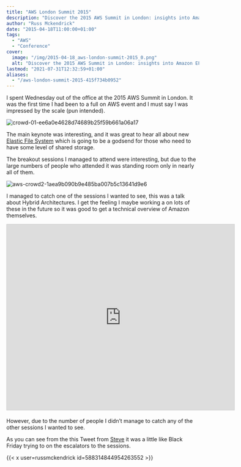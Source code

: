 ```yaml
---
title: "AWS London Summit 2015"
description: "Discover the 2015 AWS Summit in London: insights into Amazon EFS, hybrid architectures, and the challenges of navigating the bustling crowd."
author: "Russ Mckendrick"
date: "2015-04-18T11:00:00+01:00"
tags:
  - "AWS"
  - "Conference"
cover:
  image: "/img/2015-04-18_aws-london-summit-2015_0.png"
  alt: "Discover the 2015 AWS Summit in London: insights into Amazon EFS, hybrid architectures, and the challenges of navigating the bustling crowd."
lastmod: "2021-07-31T12:32:59+01:00"
aliases:
  - "/aws-london-summit-2015-415f734b0952"
---
```


I spent Wednesday out of the office at the 2015 AWS Summit in London. It was the first time I had been to a full on AWS event and I must say I was impressed by the scale (pun intended).

![crowd-01-ee6a0e4628d74689b25f59b661a06a17](/img/2015-04-18_aws-london-summit-2015_1.png)

The main keynote was interesting, and it was great to hear all about new [Elastic File System](http://aws.amazon.com/efs/ "Amazon EFS") which is going to be a godsend for those who need to have some level of shared storage.

The breakout sessions I managed to attend were interesting, but due to the large numbers of people who attended it was standing room only in nearly all of them.

![aws-crowd2-1aea9b090b9e485ba007b5c13641d9e6](/img/2015-04-18_aws-london-summit-2015_2.png)

I managed to catch one of the sessions I wanted to see, this was a talk about Hybrid Architectures. I get the feeling I maybe working a on lots of these in the future so it was good to get a technical overview of Amazon themselves.

<iframe src="https://www.slideshare.net/slideshow/embed_code/key/bhgdwkdVah5dwn" width="595" height="485" frameborder="0" marginwidth="0" marginheight="0" scrolling="no" style="border:1px solid #CCC; border-width:1px; margin-bottom:5px; " allowfullscreen> </iframe>

However, due to the number of people I didn’t manage to catch any of the other sessions I wanted to see.

As you can see from the this Tweet from [Steve](https://twitter.com/SteveNice3/ "Steve") it was a little like Black Friday trying to on the escalators to the sessions.

{{< x user=russmckendrick id=588314844954263552 >}}

